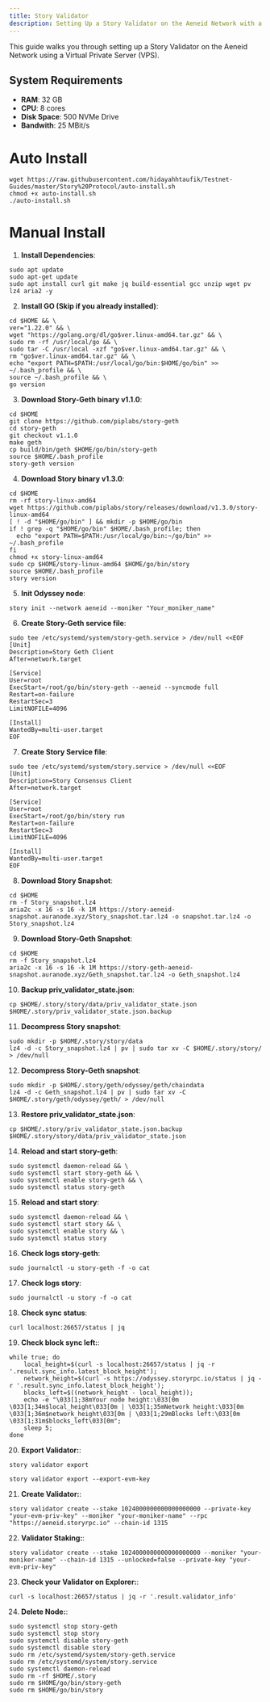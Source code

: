 ```yaml
---
title: Story Validator
description: Setting Up a Story Validator on the Aeneid Network with a VPS
---
```


This guide walks you through setting up a Story Validator on the Aeneid Network using a Virtual Private Server (VPS).

## System Requirements

- **RAM**: 32 GB
- **CPU**: 8 cores
- **Disk Space**: 500 NVMe Drive
- **Bandwith**: 25 MBit/s

# Auto Install

```
wget https://raw.githubusercontent.com/hidayahhtaufik/Testnet-Guides/master/Story%20Protocol/auto-install.sh
chmod +x auto-install.sh
./auto-install.sh
```

# Manual Install

1. **Install Dependencies**: 
```
sudo apt update
sudo apt-get update
sudo apt install curl git make jq build-essential gcc unzip wget pv lz4 aria2 -y
```

2. **Install GO (Skip if you already installed)**: 
```
cd $HOME && \
ver="1.22.0" && \
wget "https://golang.org/dl/go$ver.linux-amd64.tar.gz" && \
sudo rm -rf /usr/local/go && \
sudo tar -C /usr/local -xzf "go$ver.linux-amd64.tar.gz" && \
rm "go$ver.linux-amd64.tar.gz" && \
echo "export PATH=$PATH:/usr/local/go/bin:$HOME/go/bin" >> ~/.bash_profile && \
source ~/.bash_profile && \
go version
```

3. **Download Story-Geth binary v1.1.0**: 
```
cd $HOME
git clone https://github.com/piplabs/story-geth
cd story-geth
git checkout v1.1.0
make geth
cp build/bin/geth $HOME/go/bin/story-geth
source $HOME/.bash_profile
story-geth version
```

4. **Download Story binary v1.3.0**: 
```
cd $HOME
rm -rf story-linux-amd64
wget https://github.com/piplabs/story/releases/download/v1.3.0/story-linux-amd64
[ ! -d "$HOME/go/bin" ] && mkdir -p $HOME/go/bin
if ! grep -q "$HOME/go/bin" $HOME/.bash_profile; then
  echo "export PATH=$PATH:/usr/local/go/bin:~/go/bin" >> ~/.bash_profile
fi
chmod +x story-linux-amd64
sudo cp $HOME/story-linux-amd64 $HOME/go/bin/story
source $HOME/.bash_profile
story version
```

5. **Init Odyssey node**: 
```
story init --network aeneid --moniker "Your_moniker_name"
```

6. **Create Story-Geth service file**: 
```
sudo tee /etc/systemd/system/story-geth.service > /dev/null <<EOF
[Unit]
Description=Story Geth Client
After=network.target

[Service]
User=root
ExecStart=/root/go/bin/story-geth --aeneid --syncmode full
Restart=on-failure
RestartSec=3
LimitNOFILE=4096

[Install]
WantedBy=multi-user.target
EOF
```

7. **Create Story Service file**: 
```
sudo tee /etc/systemd/system/story.service > /dev/null <<EOF
[Unit]
Description=Story Consensus Client
After=network.target

[Service]
User=root
ExecStart=/root/go/bin/story run
Restart=on-failure
RestartSec=3
LimitNOFILE=4096

[Install]
WantedBy=multi-user.target
EOF
```

8. **Download Story Snapshot**: 
```
cd $HOME
rm -f Story_snapshot.lz4
aria2c -x 16 -s 16 -k 1M https://story-aeneid-snapshot.auranode.xyz/Story_snapshot.tar.lz4 -o snapshot.tar.lz4 -o Story_snapshot.lz4
```

9. **Download Story-Geth Snapshot**:
```
cd $HOME
rm -f Story_snapshot.lz4
aria2c -x 16 -s 16 -k 1M https://story-geth-aeneid-snapshot.auranode.xyz/Geth_snapshot.tar.lz4 -o Geth_snapshot.lz4
```

10. **Backup priv_validator_state.json**:
```
cp $HOME/.story/story/data/priv_validator_state.json $HOME/.story/priv_validator_state.json.backup
```

11. **Decompress Story snapshot**:
```
sudo mkdir -p $HOME/.story/story/data
lz4 -d -c Story_snapshot.lz4 | pv | sudo tar xv -C $HOME/.story/story/ > /dev/null
```

12. **Decompress Story-Geth snapshot**: 
```
sudo mkdir -p $HOME/.story/geth/odyssey/geth/chaindata
lz4 -d -c Geth_snapshot.lz4 | pv | sudo tar xv -C $HOME/.story/geth/odyssey/geth/ > /dev/null
```

13. **Restore priv_validator_state.json**:
```
cp $HOME/.story/priv_validator_state.json.backup $HOME/.story/story/data/priv_validator_state.json
```

14. **Reload and start story-geth**: 
```
sudo systemctl daemon-reload && \
sudo systemctl start story-geth && \
sudo systemctl enable story-geth && \
sudo systemctl status story-geth
```

15. **Reload and start story**: 
```
sudo systemctl daemon-reload && \
sudo systemctl start story && \
sudo systemctl enable story && \
sudo systemctl status story
```

16. **Check logs story-geth**: 
```
sudo journalctl -u story-geth -f -o cat
```

17. **Check logs story**: 
```
sudo journalctl -u story -f -o cat
```

18. **Check sync status**: 
```
curl localhost:26657/status | jq
```

19. **Check block sync left:**: 
```
while true; do
    local_height=$(curl -s localhost:26657/status | jq -r '.result.sync_info.latest_block_height');
    network_height=$(curl -s https://odyssey.storyrpc.io/status | jq -r '.result.sync_info.latest_block_height');
    blocks_left=$((network_height - local_height));
    echo -e "\033[1;38mYour node height:\033[0m \033[1;34m$local_height\033[0m | \033[1;35mNetwork height:\033[0m \033[1;36m$network_height\033[0m | \033[1;29mBlocks left:\033[0m \033[1;31m$blocks_left\033[0m";
    sleep 5;
done
``` 

20. **Export Validator:**:
```
story validator export
```

``` if you want export private key
story validator export --export-evm-key
```

21. **Create Validator:**:
```
story validator create --stake 1024000000000000000000 --private-key "your-evm-priv-key" --moniker "your-moniker-name" --rpc "https://aeneid.storyrpc.io" --chain-id 1315
```

22. **Validator Staking:**:
```
story validator create --stake 1024000000000000000000 --moniker "your-moniker-name" --chain-id 1315 --unlocked=false --private-key "your-evm-priv-key"
```

23. **Check your Validator on Explorer:**:
```
curl -s localhost:26657/status | jq -r '.result.validator_info'
```

24. **Delete Node:**:
```
sudo systemctl stop story-geth
sudo systemctl stop story
sudo systemctl disable story-geth
sudo systemctl disable story
sudo rm /etc/systemd/system/story-geth.service
sudo rm /etc/systemd/system/story.service
sudo systemctl daemon-reload
sudo rm -rf $HOME/.story
sudo rm $HOME/go/bin/story-geth
sudo rm $HOME/go/bin/story
```
